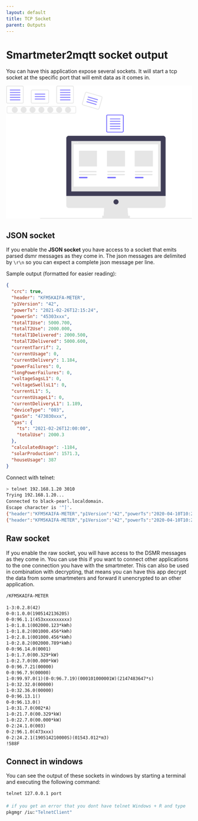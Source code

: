 ```yaml
---
layout: default
title: TCP Socket
parent: Outputs
---
```


# Smartmeter2mqtt socket output

You can have this application expose several sockets. It will start a tcp socket at the specific port that will emit data as it comes in.

![Awesome illustration from undraw.co](../assets/images/undraw_data_processing_yrrv.svg)

## JSON socket

If you enable the **JSON socket** you have access to a socket that emits parsed dsmr messages as they come in. The json messages are delimited by `\r\n` so you can expect a complete json message per line. 

Sample output (formatted for easier reading):

```json
{
  "crc": true,
  "header": "KFM5KAIFA-METER",
  "p1Version": "42",
  "powerTs": "2021-02-26T12:15:24",
  "powerSn": "45303xxx",
  "totalT1Use": 5000.700,
  "totalT2Use": 2000.000,
  "totalT1Delivered": 2000.500,
  "totalT2Delivered": 5000.600,
  "currentTarrif": 2,
  "currentUsage": 0,
  "currentDelivery": 1.184,
  "powerFailures": 0,
  "longPowerFailures": 0,
  "voltageSagsL1": 0,
  "voltageSwellsL1": 0,
  "currentL1": 5,
  "currentUsageL1": 0,
  "currentDeliveryL1": 1.189,
  "deviceType": "003",
  "gasSn": "473030xxx",
  "gas": {
    "ts": "2021-02-26T12:00:00",
    "totalUse": 2000.3
  },
  "calculatedUsage": -1184,
  "solarProduction": 1571.3,
  "houseUsage": 387
}
```

Connect with telnet:

```bash
> telnet 192.168.1.20 3010
Trying 192.168.1.20...
Connected to black-pearl.localdomain.
Escape character is '^]'.
{"header":"KFM5KAIFA-METER","p1Version":"42","powerTs":"2020-04-10T10:20:23","powerSn":"45303032xxx","totalT1Use":3000.497,"totalT2Use":1000.243,"totalT1Delivered":1000.458,"totalT2Delivered":3000.394,"currentTarrif":2,"currentUsage":0.049,"currentL1":2,"currentUsageL1":0.049,"deviceType":"003","gasSn":"4730303xxx","gas":{"ts":"2020-04-10T10:00:00","totalUse":2000.671},"crc":true,"calculatedUsage":49}
{"header":"KFM5KAIFA-METER","p1Version":"42","powerTs":"2020-04-10T10:20:33","powerSn":"45303032xxx","totalT1Use":3000.497,"totalT2Use":1000.243,"totalT1Delivered":1000.458,"totalT2Delivered":3000.394,"currentTarrif":2,"currentUsage":0.048,"currentL1":2,"currentUsageL1":0.048,"deviceType":"003","gasSn":"4730303xxx","gas":{"ts":"2020-04-10T10:00:00","totalUse":2000.671},"crc":true,"calculatedUsage":48}
```

## Raw socket

If you enable the raw socket, you will have access to the DSMR messages as they come in. You can use this if you want to connect other applications to the one connection you have with the smartmeter. This can also be used in combination with decrypting, that means you can have this app decrypt the data from some smartmeters and forward it unencrypted to an other application.

```text
/KFM5KAIFA-METER

1-3:0.2.8(42)
0-0:1.0.0(190514213620S)
0-0:96.1.1(453xxxxxxxxxx)
1-0:1.8.1(002000.123*kWh)
1-0:1.8.2(001000.456*kWh)
1-0:2.8.1(001000.456*kWh)
1-0:2.8.2(002000.789*kWh)
0-0:96.14.0(0001)
1-0:1.7.0(00.329*kW)
1-0:2.7.0(00.000*kW)
0-0:96.7.21(00000)
0-0:96.7.9(00000)
1-0:99.97.0(1)(0-0:96.7.19)(000101000001W)(2147483647*s)
1-0:32.32.0(00000)
1-0:32.36.0(00000)
0-0:96.13.1()
0-0:96.13.0()
1-0:31.7.0(002*A)
1-0:21.7.0(00.329*kW)
1-0:22.7.0(00.000*kW)
0-2:24.1.0(003)
0-2:96.1.0(473xxx)
0-2:24.2.1(190514210000S)(01543.012*m3)
!588F
```

## Connect in windows

You can see the output of these sockets in windows by starting a terminal and executing the following command:

```bash
telnet 127.0.0.1 port

# if you get an error that you dont have telnet Windows + R and type
pkgmgr /iu:"TelnetClient"
```
